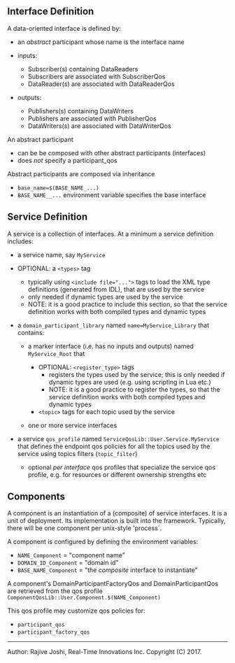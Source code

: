 ## Interface Definition

A data-oriented interface is defined by:

- an *abstract* participant whose name is the interface name

- inputs: 
  - Subscriber(s) containing DataReaders
  - Subscribers are associated with SubscriberQos
  - DataReader(s) are associated with DataReaderQos

- outputs: 
  - Publishers(s) containing DataWriters
  - Publishers are associated with PublisherQos
  - DataWriters(s) are associated with DataWriterQos  


An abstract participant

- can be be composed with other abstract participants (interfaces)
- does *not* specify a participant_qos 

Abstract participants are composed via inheritance

-  `base_name=$(BASE_NAME_...)` 
- `BASE_NAME__...` environment variable specifies the base interface


## Service Definition

A service is a collection of interfaces. At a minimum a service definition 
includes:

- a service name, say `MyService`

- OPTIONAL: a `<types>` tag 
   - typically using `<include file="...">` tags to load the XML type definitions
     (generated from IDL), that are used by the service 
   - only needed if dynamic types are used by the service
   - NOTE: it is a good practice to include this section, so that the service
     definition works with both compiled types and dynamic types

- a `domain_participant_library` named `name=MyService_Library` that contains:

  - a marker interface (i.e. has no inputs and outputs) named `MyService_Root` that 
    - OPTIONAL: `<register_type>` tags
      - registers the types used by the service; this is only needed
        if dynamic types are used (e.g. using scripting in Lua etc.)
      - NOTE: it is a good practice to register the types, so that the service
   	  definition works with both compiled types and dynamic types
    - `<topic>` tags for each topic used by the service
    
  - one or more service interfaces  

- a service `qos_profile` named `ServiceQosLib::User.Service.MyService` 
  that defines the endpoint qos policies for all the topics used by the service 
  using topics filters (`topic_filter`)
  - optional *per interface* qos profiles that specialize the 
    service qos profile, e.g. for resources or different ownership strengths etc


## Components

A component is an instantiation of a (composite) of service interfaces. 
It is a unit of deployment.  Its implementation is built into the framework. 
Typically, there will be one component per unix-style 'process`.

A component is configured by defining the environment variables:

- `NAME_Component`     = "component name"
- `DOMAIN_ID_Component` = "domain id"
- `BASE_NAME_Component` = "the *composite* interface to instantiate"


A component's DomainParticipantFactoryQos and DomainParticipantQos
are retrieved from the qos profile 
 `ComponentQosLib::User.Component.$(NAME_Component)` 

This qos profile may customize qos policies for:

- `participant_qos`
- `participant_factory_qos`

---
Author: Rajive Joshi, Real-Time Innovations Inc. Copyright (C) 2017.